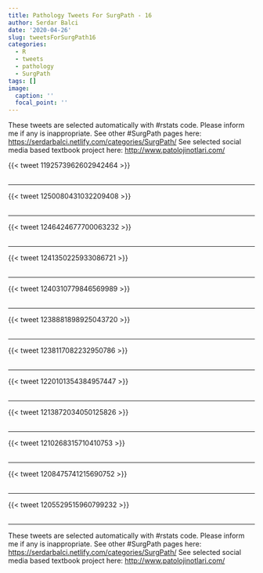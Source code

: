 ```yaml
---
title: Pathology Tweets For SurgPath - 16
author: Serdar Balci
date: '2020-04-26'
slug: tweetsForSurgPath16
categories:
  - R
  - tweets
  - pathology
  - SurgPath
tags: []
image:
  caption: ''
  focal_point: ''
---
```



These tweets are selected automatically with #rstats code. Please inform me if any is inappropriate.
See other #SurgPath pages here: https://serdarbalci.netlify.com/categories/SurgPath/ 
See selected social media based textbook project here: http://www.patolojinotlari.com/

{{< tweet 1192573962602942464 >}}
<br>
<br>
<hr>
{{< tweet 1250080431032209408 >}}
<br>
<br>
<hr>
{{< tweet 1246424677700063232 >}}
<br>
<br>
<hr>
{{< tweet 1241350225933086721 >}}
<br>
<br>
<hr>
{{< tweet 1240310779846569989 >}}
<br>
<br>
<hr>
{{< tweet 1238881898925043720 >}}
<br>
<br>
<hr>
{{< tweet 1238117082232950786 >}}
<br>
<br>
<hr>
{{< tweet 1220101354384957447 >}}
<br>
<br>
<hr>
{{< tweet 1213872034050125826 >}}
<br>
<br>
<hr>
{{< tweet 1210268315710410753 >}}
<br>
<br>
<hr>
{{< tweet 1208475741215690752 >}}
<br>
<br>
<hr>
{{< tweet 1205529515960799232 >}}
<br>
<br>
<hr>


These tweets are selected automatically with #rstats code. Please inform me if any is inappropriate.
See other #SurgPath pages here: https://serdarbalci.netlify.com/categories/SurgPath/ 
See selected social media based textbook project here: http://www.patolojinotlari.com/
